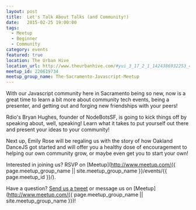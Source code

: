 ```yaml
---
layout: post
title:  Let's Talk About Talks (and Community!)
date:   2015-02-25 19:00:00
tags:
  - Meetup
  - Beginner
  - Community
category: events
featured: true
location: The Urban Hive
location_url: http://www.theurbanhive.com/#yui_3_17_2_1_1424386932253_440
meetup_id: 220619734
meetup_group_name: The-Sacramento-Javascript-Meetup
---
```


With our Javascript community here in Sacramento being so new, now is a great
time to learn a bit more about community tech events, being a presenter, and
getting out and forging new friendships with your peers!

<!-- more -->

Rdio's Bryan Hughes, founder of NodeBotsSF, is going to kick things off by
speaking about, well, speaking! Learn what it takes to put yourself out there
and present your ideas to your community!

Next up, Emily Rose will be regaling us with the story of how Oakland DanceJS
got started and will offer you a healthy dose of encouragement to helping our
own community grow, or maybe even get you to start your own!

Interested in joining us? RSVP on
[Meetup](http://www.meetup.com/{{ page.meetup_group_name || site.meetup_group_name }}/events/{{ page.meetup_id }}/).

Have a question? [Send us a tweet](https://twitter.com/sac_js) or message us
on [Meetup](http://www.meetup.com/{{ page.meetup_group_name || site.meetup_group_name }})!
